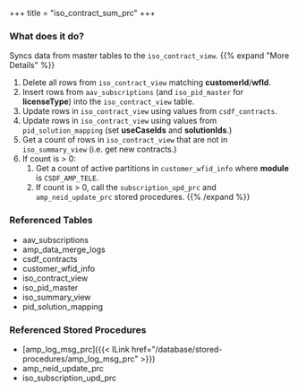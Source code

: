+++
title = "iso_contract_sum_prc"
+++

### What does it do?
Syncs data from master tables to the `iso_contract_view`.
{{% expand "More Details" %}}
1. Delete all rows from `iso_contract_view` matching **customerId**/**wfId**.
2. Insert rows from `aav_subscriptions` (and `iso_pid_master` for **licenseType**) into the `iso_contract_view` table.
3. Update rows in `iso_contract_view` using values from `csdf_contracts`.
4. Update rows in `iso_contract_view` using values from `pid_solution_mapping` (set **useCaseIds** and **solutionIds**.)
5. Get a count of rows in `iso_contract_view` that are not in `iso_summary_view` (i.e. get new contracts.)
6. If count is > 0:
   1. Get a count of active partitions in `customer_wfid_info` where **module** is `CSDF_AMP_TELE`.
   2. If count is > 0, call the `subscription_upd_prc` and `amp_neid_update_prc` stored procedures.
{{% /expand %}}

### Referenced Tables
- aav_subscriptions
- amp_data_merge_logs
- csdf_contracts
- customer_wfid_info
- iso_contract_view
- iso_pid_master
- iso_summary_view
- pid_solution_mapping

### Referenced Stored Procedures
- [amp_log_msg_prc]({{< ILink href="/database/stored-procedures/amp_log_msg_prc" >}})
- amp_neid_update_prc
- iso_subscription_upd_prc

